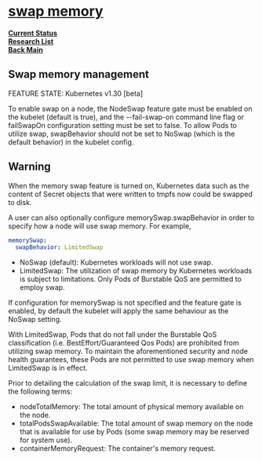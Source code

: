 # **[swap memory](https://kubernetes.io/docs/concepts/architecture/nodes/#swap-memory)**

**[Current Status](../../../../development/status/weekly/current_status.md)**\
**[Research List](../../../research_list.md)**\
**[Back Main](../../../../README.md)**

## Swap memory management

FEATURE STATE: Kubernetes v1.30 [beta]

To enable swap on a node, the NodeSwap feature gate must be enabled on the kubelet (default is true), and the --fail-swap-on command line flag or failSwapOn configuration setting must be set to false. To allow Pods to utilize swap, swapBehavior should not be set to NoSwap (which is the default behavior) in the kubelet config.

## Warning

When the memory swap feature is turned on, Kubernetes data such as the content of Secret objects that were written to tmpfs now could be swapped to disk.

A user can also optionally configure memorySwap.swapBehavior in order to specify how a node will use swap memory. For example,

```yaml
memorySwap:
  swapBehavior: LimitedSwap
```

- NoSwap (default): Kubernetes workloads will not use swap.
- LimitedSwap: The utilization of swap memory by Kubernetes workloads is subject to limitations. Only Pods of Burstable QoS are permitted to employ swap.

If configuration for memorySwap is not specified and the feature gate is enabled, by default the kubelet will apply the same behaviour as the NoSwap setting.

With LimitedSwap, Pods that do not fall under the Burstable QoS classification (i.e. BestEffort/Guaranteed Qos Pods) are prohibited from utilizing swap memory. To maintain the aforementioned security and node health guarantees, these Pods are not permitted to use swap memory when LimitedSwap is in effect.

Prior to detailing the calculation of the swap limit, it is necessary to define the following terms:

- nodeTotalMemory: The total amount of physical memory available on the node.
- totalPodsSwapAvailable: The total amount of swap memory on the node that is available for use by Pods (some swap memory may be reserved for system use).
- containerMemoryRequest: The container's memory request.
